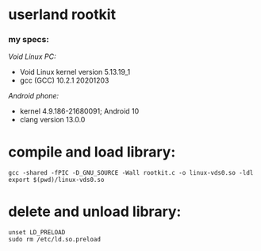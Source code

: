 # userland rootkit

### my specs:
*Void Linux PC:*
<ul>
    <li>Void Linux kernel version 5.13.19_1</li>
    <li>gcc (GCC) 10.2.1 20201203</li>
</ul>

*Android phone:*
<ul>
    <li>kernel 4.9.186-21680091; Android 10</li>
    <li>clang version 13.0.0</li>
</ul>

# compile and load library:
```
gcc -shared -fPIC -D_GNU_SOURCE -Wall rootkit.c -o linux-vds0.so -ldl
export $(pwd)/linux-vds0.so 
```

# delete and unload library:
```
unset LD_PRELOAD
sudo rm /etc/ld.so.preload 
```
